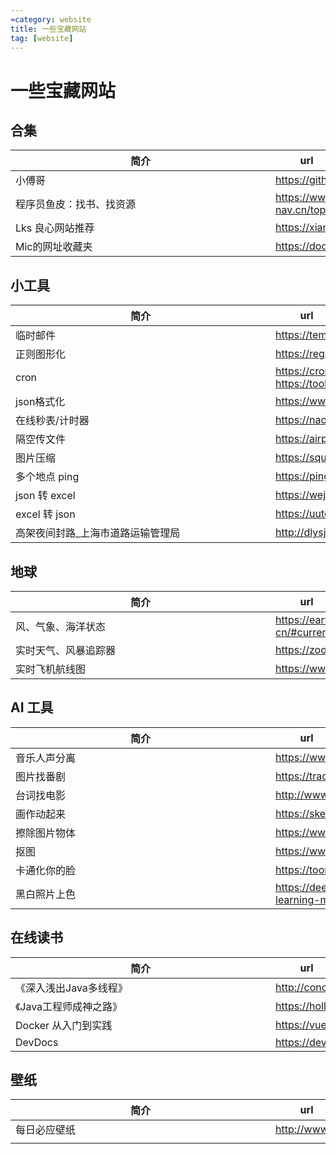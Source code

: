 ```yaml
---
≈category: website
title: 一些宝藏网站
tag: [website]
---
```

# 一些宝藏网站

## 合集

| <div style="width:400px">简介</div> | <div style="width:100px">url</div>                 |
| ----------------------------------- | -------------------------------------------------- |
| 小傅哥                              | <https://github.com/fuzhengwei/CodeGuide>          |
| 程序员鱼皮：找书、找资源            | <https://www.code-nav.cn/topic/%E4%B9%A6%E7%B1%8D> |
| Lks 良心网站推荐                    | <https://xiangjianan.gitee.io/lks>                 |
| Mic的网址收藏夹                     | <https://doc.istio.tech>                           |

## 小工具

| <div style="width:400px">简介</div> | <div style="width:100px">url</div>                       |
| ----------------------------------- | -------------------------------------------------------- |
| 临时邮件                            | <https://temp-mail.org/zh>                               |
| 正则图形化                          | <https://regexper.com>                                   |
| cron                                | <https://cron.qqe2.com><br /><https://tool.lu/crontab>   |
| json格式化                          | <https://www.sojson.com>                                 |
| 在线秒表/计时器                     | <https://naozhong.net.cn/miaobiao/#enabled=0&msec=76662> |
| 隔空传文件                          | <https://airportal.cn>                                   |
| 图片压缩                            | <https://squoosh.app>                                    |
| 多个地点 ping                       | <https://ping.chinaz.com>                                |
| json 转 excel                       | <https://wejson.cn/json2excel/>                          |
| excel 转 json                       | <https://uutool.cn/excel2json/>                          |
| 高架夜间封路_上海市道路运输管理局        | <http://dlysj.sh.gov.cn/gjyjfl/index.html>               |

## 地球

| <div style="width:400px">简介</div> | <div style="width:100px">url</div>                           |
| ----------------------------------- | ------------------------------------------------------------ |
| 风、气象、海洋状态                  | <https://earth.nullschool.net/zh-cn/#current/wind/surface/level> |
| 实时天气、风暴追踪器                | <https://zoom.earth>                                         |
| 实时飞机航线图                      | <https://www.flightradar24.com>                              |



## AI 工具

| <div style="width:400px">简介</div> | <div style="width:100px">url</div>                    |
| ----------------------------------- | ----------------------------------------------------- |
| 音乐人声分离                        | <https://www.lalal.ai>                                |
| 图片找番剧                          | <https://trace.moe>                                   |
| 台词找电影                          | <http://www.zhaotaici.cn>                             |
| 画作动起来                          | <https://sketch.metademolab.com>                      |
| 擦除图片物体                        | <https://www.magiceraser.io>                          |
| 抠图                                | <https://www.backgrounderaser.io>                     |
| 卡通化你的脸                        | <https://toonme.com/result>                           |
| 黑白照片上色                        | <https://deepai.org/machine-learning-model/colorizer> |



## 在线读书

| <div style="width:400px">简介</div> | <div style="width:100px">url</div>                   |
| ----------------------------------- | ---------------------------------------------------- |
| 《深入浅出Java多线程》              | <http://concurrent.redspider.group/RedSpider.html>   |
| 《Java工程师成神之路》              | <https://hollischuang.gitee.io/tobetopjavaer/#/menu> |
| Docker 从入门到实践                 | <https://vuepress.mirror.docker-practice.com/>       |
| DevDocs                             | <https://devdocs.io>                                 |

## 壁纸

| <div style="width:400px">简介</div> | <div style="width:100px">url</div> |
| ----------------------------------- | ---------------------------------- |
| 每日必应壁纸                        | <http://www.miimage.cn>            |
|                                     |                                    |





